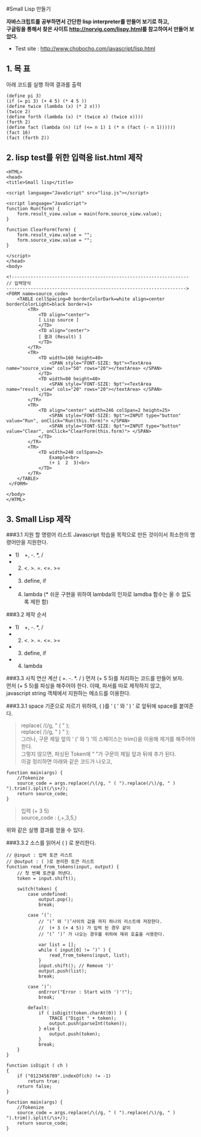 #Small Lisp 만들기

**자바스크립트를 공부하면서 간단한 lisp interpreter를 만들어 보기로 하고,  
구글링을 통해서 찾은 사이트 <http://norvig.com/lispy.html>를 참고하여서 만들어 보았다.**

* Test site : <http://www.chobocho.com/javascript/lisp.html>


## 1. 목 표
 
아래 코드를 실행 하여 결과를 출력

```
(define pi 3)  
(if (= pi 3) (+ 4 5) (* 4 5 ))  
(define twice (lambda (x) (* 2 x)))  
(twice 2)  
(define forth (lambda (x) (* (twice x) (twice x))))  
(forth 2)  
(define fact (lambda (n) (if (<= n 1) 1 (* n (fact (- n 1))))))  
(fact 16)  
(fact (forth 2))  
```

## 2. lisp test를 위한 입력용 list.html 제작
```
<HTML>
<head>
<title>Small lisp</title>

<script language="JavaScript" src="lisp.js"></script> 

<script language="JavaScript">
function Run(form) { 
	form.result_view.value = main(form.source_view.value); 
}

function ClearForm(form) { 
	form.result_view.value = "";
    form.source_view.value = "";    
}

</script>
</head>
<body>

<!------------------------------------------------------------------
// 입력양식
------------------------------------------------------------------->
<FORM name=source_code>
    <TABLE cellSpacing=0 borderColorDark=white align=center borderColorLight=black border=1>
        <TR>
            <TD align="center">
            [ Lisp source ]
            </TD>
            <TD align="center">
            [ 결과 (Result) ]
            </TD>    
        </TR>
        <TR>
            <TD width=160 height=40>
                <SPAN style="FONT-SIZE: 9pt"><TextArea name="source_view" cols="50" rows="20"></textArea> </SPAN>
            </TD>
            <TD width=80 height=40>
                <SPAN style="FONT-SIZE: 9pt"><TextArea name="result_view" cols="20" rows="20"></textArea> </SPAN>
            </TD>
        </TR>
        <TR>
            <TD align="center" width=246 colSpan=2 height=25>
                <SPAN style="FONT-SIZE: 9pt"><INPUT type="button" value="Run", onClick="Run(this.form)"> </SPAN>
                <SPAN style="FONT-SIZE: 9pt"><INPUT type="button" value="Clear", onClick="ClearForm(this.form)"> </SPAN>
            </TD>
        </TR>
        <TR>
            <TD width=240 colSpan=2>
                Example<br>
                (+ 1  2  3)<br>
            </TD>
        </TR>         
    </TABLE>
 </FORM>
 
</body> 
</HTML>
```

## 3. Small Lisp 제작
###3.1 지원 할 명령어 리스트
Javascript 학습을 목적으로 만든 것이이서 최소한의 명령어만을 지원한다.

* 1)　+, -. *, /
* 2) <. >. =. <=. >=
* 3) define, if
* 4) lambda (* 쉬운 구현을 위하여 lambda의 인자로 lamdba 함수는 올 수 없도록 제한 함)

###3.2 제작 순서
* 1)　+, -. *, /  
* 2)  <. >. =. <=. >=  
* 3) define, if   
* 4) lambda   

###3.3 사칙 연산 계산 ( +. -. *. / )
먼저 (+ 5 5)를 처리하는 코드를 만들어 보자.  
먼저 (+ 5 5)를 파싱을 해주어야 한다. 이때, 파서를 따로 제작하지 않고,   
javascript string 객체에서 지원하는 메소드를 이용한다.  

###3.3.1 space 기준으로 자르기 위하여, ( )를 ‘ ( ’ 와 ‘ ) ’ 로 앞뒤에 space를 붙여준다.
> replace( /\(/g, " ( " );  
> replace( /\)/g, " ) " );  
그러나, 구문 제일 앞의 ‘ (’ 와 ‘) ’의 스페이스는 trim()을 이용해 제거를 해주어야 한다.  
그렇지 않으면, 파싱된 Token에 “ ”가 구문의 제일 앞과 뒤에 추가 된다.  
이걸 정리하면 아래와 같은 코드가 나오고,   

```
function main(args) {
    //Tokenize
    source_code = args.replace(/\(/g, " ( ").replace(/\)/g, " ) ").trim().split(/\s+/);
    return source_code;
}
```

> 입력 (+ 3 5)  
> source_code : (,+,3,5,)  

위와 같은 실행 결과를 얻을 수 있다.

###3.3.2 소스를 읽어서 ( ) 로 분리한다.
```
// @input : 입력 토큰 리스트
// @output : ( )로 분리한 토큰 리스트 
function read_from_tokens(input, output) {
    // 첫 번째 토큰을 꺼낸다.
    token = input.shift();

    switch(token) {
        case undefined:
            output.pop();
            break;

        case ‘(’:
            // ‘(’ 와 ‘)’사이의 값을 까지 하나의 리스트에 저장한다.
            //  (+ 3 (+ 4 5)) 가 입력 된 경우 같이
            // ‘(’ ‘)’ 가 나오는 경우를 위하여 재귀 호출을 사용한다.
  
            var list = [];
            while ( input[0] != ‘)’ ) {
                read_from_tokens(input, list);
            }
            input.shift(); // Remove ')'
            output.push(list);
            break;
                        
        case ‘)’:
            onError("Error : Start with ')'!");
            break;
                
        default:
            if ( isDigit(token.charAt(0)) ) {
                TRACE ("Digit " + token);
                output.push(parseInt(token));
            } else {
                output.push(token);
            }
            break;
    } 
}

function isDigit ( ch )
{
    if ("0123456789".indexOf(ch) != -1)
        return true;
    return false;
}

function main(args) {
    //Tokenize
    source_code = args.replace(/\(/g, " ( ").replace(/\)/g, " ) ").trim().split(/\s+/);
    return source_code;
}
```
